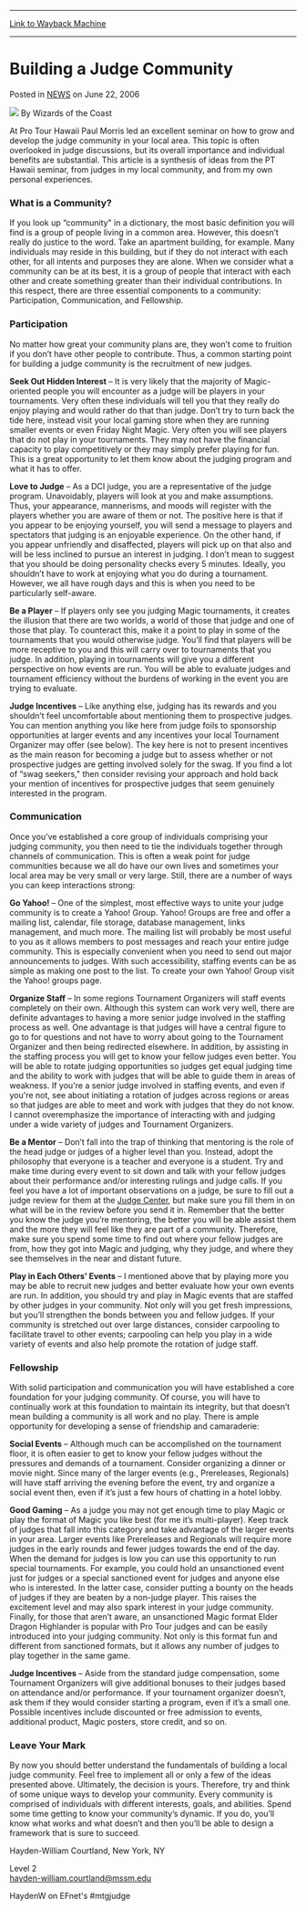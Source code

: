 
---
[Link to Wayback Machine](https://web.archive.org/web/20210501184727/https://magic.wizards.com/en/articles/archive/building-judge-community-2006-05-22)

[_metadata_:author]:- "Wizards of the Coast"
[_metadata_:description]:- "At Pro Tour Hawaii Paul Morris led an excellent seminar on how to grow and develop the judge community in your local area. This topic is often overlooked in judge discussions, but its overall importance and individual benefits are substantial. This article is a synthesis of ideas from the PT Hawaii seminar, from judges in my local community, and from my own personal"
[_metadata_:generator]:- "Drupal 7 (http://drupal.org)"
[_metadata_:node]:- "938126"
[_metadata_:path_date]:- "2006-05-22"
[_metadata_:publish_date]:- "2006-06-22"
[_metadata_:source]:- "div-main-content"
[_metadata_:title]:- "Building a Judge Community"
[_metadata_:wayback_capture_timestamp]:- "2021-05-01 18:47:27"
[_metadata_:wayback_raw_url]:- "https://web.archive.org/web/20210501184727id_/https://magic.wizards.com/en/articles/archive/building-judge-community-2006-05-22"
[_metadata_:wayback_url]:- "https://magic.wizards.com/en/articles/archive/building-judge-community-2006-05-22"
---


Building a Judge Community
==========================



 Posted in [NEWS](/en/articles?source=MX_Nav2020)
 on June 22, 2006 






![](https://media.magic.wizards.com/styles/auth_small/public/images/person/wizards_author.jpg)
By Wizards of the Coast











At Pro Tour Hawaii Paul Morris led an excellent seminar on how to grow and develop the judge community in your local area. This topic is often overlooked in judge discussions, but its overall importance and individual benefits are substantial. This article is a synthesis of ideas from the PT Hawaii seminar, from judges in my local community, and from my own personal experiences.


### What is a Community?


If you look up “community" in a dictionary, the most basic definition you will find is a group of people living in a common area. However, this doesn’t really do justice to the word. Take an apartment building, for example. Many individuals may reside in this building, but if they do not interact with each other, for all intents and purposes they are alone. When we consider what a community can be at its best, it is a group of people that interact with each other and create something greater than their individual contributions. In this respect, there are three essential components to a community: Participation, Communication, and Fellowship.


### Participation


No matter how great your community plans are, they won’t come to fruition if you don’t have other people to contribute. Thus, a common starting point for building a judge community is the recruitment of new judges.


**Seek Out Hidden Interest** – It is very likely that the majority of Magic-oriented people you will encounter as a judge will be players in your tournaments. Very often these individuals will tell you that they really do enjoy playing and would rather do that than judge. Don’t try to turn back the tide here, instead visit your local gaming store when they are running smaller events or even Friday Night Magic. Very often you will see players that do not play in your tournaments. They may not have the financial capacity to play competitively or they may simply prefer playing for fun. This is a great opportunity to let them know about the judging program and what it has to offer.


**Love to Judge** – As a DCI judge, you are a representative of the judge program. Unavoidably, players will look at you and make assumptions. Thus, your appearance, mannerisms, and moods will register with the players whether you are aware of them or not. The positive here is that if you appear to be enjoying yourself, you will send a message to players and spectators that judging is an enjoyable experience. On the other hand, if you appear unfriendly and disaffected, players will pick up on that also and will be less inclined to pursue an interest in judging. I don’t mean to suggest that you should be doing personality checks every 5 minutes. Ideally, you shouldn’t have to work at enjoying what you do during a tournament. However, we all have rough days and this is when you need to be particularly self-aware.


**Be a Player** – If players only see you judging Magic tournaments, it creates the illusion that there are two worlds, a world of those that judge and one of those that play. To counteract this, make it a point to play in some of the tournaments that you would otherwise judge. You’ll find that players will be more receptive to you and this will carry over to tournaments that you judge. In addition, playing in tournaments will give you a different perspective on how events are run. You will be able to evaluate judges and tournament efficiency without the burdens of working in the event you are trying to evaluate.


**Judge Incentives** – Like anything else, judging has its rewards and you shouldn’t feel uncomfortable about mentioning them to prospective judges. You can mention anything you like here from judge foils to sponsorship opportunities at larger events and any incentives your local Tournament Organizer may offer (see below). The key here is not to present incentives as the main reason for becoming a judge but to assess whether or not prospective judges are getting involved solely for the swag. If you find a lot of “swag seekers," then consider revising your approach and hold back your mention of incentives for prospective judges that seem genuinely interested in the program.


### Communication


Once you’ve established a core group of individuals comprising your judging community, you then need to tie the individuals together through channels of communication. This is often a weak point for judge communities because we all do have our own lives and sometimes your local area may be very small or very large. Still, there are a number of ways you can keep interactions strong:


**Go Yahoo!** – One of the simplest, most effective ways to unite your judge community is to create a Yahoo! Group. Yahoo! Groups are free and offer a mailing list, calendar, file storage, database management, links management, and much more. The mailing list will probably be most useful to you as it allows members to post messages and reach your entire judge community. This is especially convenient when you need to send out major announcements to judges. With such accessibility, staffing events can be as simple as making one post to the list. To create your own Yahoo! Group visit the Yahoo! groups page.


**Organize Staff** – In some regions Tournament Organizers will staff events completely on their own. Although this system can work very well, there are definite advantages to having a more senior judge involved in the staffing process as well. One advantage is that judges will have a central figure to go to for questions and not have to worry about going to the Tournament Organizer and then being redirected elsewhere. In addition, by assisting in the staffing process you will get to know your fellow judges even better. You will be able to rotate judging opportunities so judges get equal judging time and the ability to work with judges that will be able to guide them in areas of weakness. If you're a senior judge involved in staffing events, and even if you're not, see about initiating a rotation of judges across regions or areas so that judges are able to meet and work with judges that they do not know. I cannot overemphasize the importance of interacting with and judging under a wide variety of judges and Tournament Organizers.


**Be a Mentor** – Don’t fall into the trap of thinking that mentoring is the role of the head judge or judges of a higher level than you. Instead, adopt the philosophy that everyone is a teacher and everyone is a student. Try and make time during every event to sit down and talk with your fellow judges about their performance and/or interesting rulings and judge calls. If you feel you have a lot of important observations on a judge, be sure to fill out a judge review for them at the [Judge Center](http://magic.wizards.com/en/events/resources/judges), but make sure you fill them in on what will be in the review before you send it in. Remember that the better you know the judge you’re mentoring, the better you will be able assist them and the more they will feel like they are part of a community. Therefore, make sure you spend some time to find out where your fellow judges are from, how they got into Magic and judging, why they judge, and where they see themselves in the near and distant future.


**Play in Each Others’ Events** – I mentioned above that by playing more you may be able to recruit new judges and better evaluate how your own events are run. In addition, you should try and play in Magic events that are staffed by other judges in your community. Not only will you get fresh impressions, but you’ll strengthen the bonds between you and fellow judges. If your community is stretched out over large distances, consider carpooling to facilitate travel to other events; carpooling can help you play in a wide variety of events and also help promote the rotation of judge staff.


### Fellowship


With solid participation and communication you will have established a core foundation for your judging community. Of course, you will have to continually work at this foundation to maintain its integrity, but that doesn’t mean building a community is all work and no play. There is ample opportunity for developing a sense of friendship and camaraderie:


**Social Events** – Although much can be accomplished on the tournament floor, it is often easier to get to know your fellow judges without the pressures and demands of a tournament. Consider organizing a dinner or movie night. Since many of the larger events (e.g., Prereleases, Regionals) will have staff arriving the evening before the event, try and organize a social event then, even if it’s just a few hours of chatting in a hotel lobby.


**Good Gaming** – As a judge you may not get enough time to play Magic or play the format of Magic you like best (for me it’s multi-player). Keep track of judges that fall into this category and take advantage of the larger events in your area. Larger events like Prereleases and Regionals will require more judges in the early rounds and fewer judges towards the end of the day. When the demand for judges is low you can use this opportunity to run special tournaments. For example, you could hold an unsanctioned event just for judges or a special sanctioned event for judges and anyone else who is interested. In the latter case, consider putting a bounty on the heads of judges if they are beaten by a non-judge player. This raises the excitement level and may also spark interest in your judge community. Finally, for those that aren’t aware, an unsanctioned Magic format Elder Dragon Highlander is popular with Pro Tour judges and can be easily introduced into your judging community. Not only is this format fun and different from sanctioned formats, but it allows any number of judges to play together in the same game.


**Judge Incentives** – Aside from the standard judge compensation, some Tournament Organizers will give additional bonuses to their judges based on attendance and/or performance. If your tournament organizer doesn’t, ask them if they would consider starting a program, even if it’s a small one. Possible incentives include discounted or free admission to events, additional product, Magic posters, store credit, and so on.


### Leave Your Mark


By now you should better understand the fundamentals of building a local judge community. Feel free to implement all or only a few of the ideas presented above. Ultimately, the decision is yours. Therefore, try and think of some unique ways to develop your community. Every community is comprised of individuals with different interests, goals, and abilities. Spend some time getting to know your community’s dynamic. If you do, you’ll know what works and what doesn’t and then you’ll be able to design a framework that is sure to succeed.


Hayden-William Courtland, New York, NY  

Level 2  
[hayden-william.courtland@mssm.edu](mailto:hayden-william.courtland@mssm.edu)  

HaydenW on EFnet's #mtgjudge







